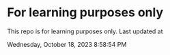 # For learning purposes only
This repo is for learning purposes only.
Last updated at

Wednesday, October 18, 2023 8:58:54 PM

